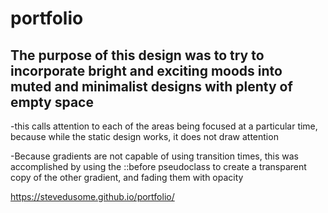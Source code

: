 # portfolio
## The purpose of this design was to try to incorporate bright and exciting moods into muted and minimalist designs with plenty of empty space

-this calls attention to each of the areas being focused at a particular time, because while the static design works, it does not draw attention

-Because gradients are not capable of using transition times, this was accomplished by using the ::before pseudoclass to create a transparent copy of the other gradient, and fading them with opacity 

https://stevedusome.github.io/portfolio/
